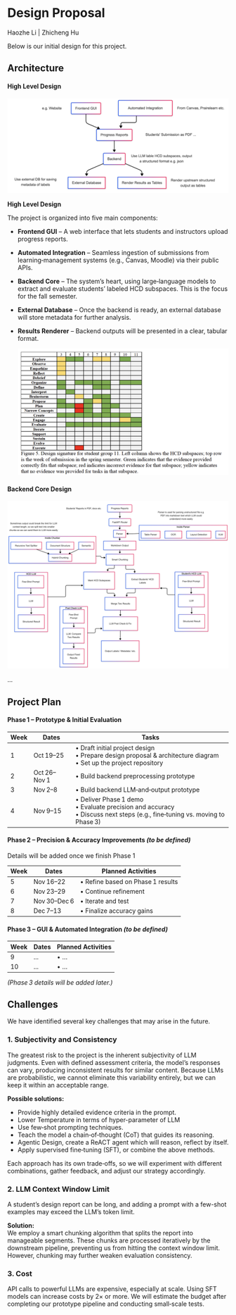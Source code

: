# Design Proposal

Haozhe Li | Zhicheng Hu

Below is our initial design for this project.

## Architecture

#### High Level Design

![flow](./flow.png)

**High Level Design**

The project is organized into five main components:

- **Frontend GUI** – A web interface that lets students and instructors upload progress reports.
- **Automated Integration** – Seamless ingestion of submissions from learning‑management systems (e.g., Canvas, Moodle) via their public APIs.
- **Backend Core** – The system’s heart, using large‑language models to extract and evaluate students’ labeled HCD subspaces. This is the focus for the fall semester.
- **External Database** – Once the backend is ready, an external database will store metadata for further analysis.
- **Results Renderer** – Backend outputs will be presented in a clear, tabular format.

  ![HCD tabel](./HCD-table.png)

#### Backend Core Design

![backend](./backend.png)

...

## Project Plan

#### Phase 1 – Prototype & Initial Evaluation

| Week | Dates        | Tasks                                                                                                                         |
| ---- | ------------ | ----------------------------------------------------------------------------------------------------------------------------- |
| 1    | Oct 19–25    | • Draft initial project design<br>• Prepare design proposal & architecture diagram<br>• Set up the project repository         |
| 2    | Oct 26–Nov 1 | • Build backend preprocessing prototype                                                                                       |
| 3    | Nov 2–8      | • Build backend LLM‑and‑output prototype                                                                                      |
| 4    | Nov 9–15     | • Deliver Phase 1 demo<br>• Evaluate precision and accuracy<br>• Discuss next steps (e.g., fine‑tuning vs. moving to Phase 3) |

#### Phase 2 – Precision & Accuracy Improvements _(to be defined)_

Details will be added once we finish Phase 1

| Week | Dates        | Planned Activities                |
| ---- | ------------ | --------------------------------- |
| 5    | Nov 16–22    | • Refine based on Phase 1 results |
| 6    | Nov 23–29    | • Continue refinement             |
| 7    | Nov 30–Dec 6 | • Iterate and test                |
| 8    | Dec 7–13     | • Finalize accuracy gains         |

#### Phase 3 – GUI & Automated Integration _(to be defined)_

| Week | Dates | Planned Activities |
| ---- | ----- | ------------------ |
| 9    | ...   | • …                |
| 10   | ...   | • …                |

_(Phase 3 details will be added later.)_

## Challenges

We have identified several key challenges that may arise in the future.

### 1. Subjectivity and Consistency

The greatest risk to the project is the inherent subjectivity of LLM judgments. Even with defined assessment criteria, the model’s responses can vary, producing inconsistent results for similar content. Because LLMs are probabilistic, we cannot eliminate this variability entirely, but we can keep it within an acceptable range.

**Possible solutions:**

- Provide highly detailed evidence criteria in the prompt.
- Lower Temperature in terms of hyper-parameter of LLM
- Use few‑shot prompting techniques.
- Teach the model a chain‑of‑thought (CoT) that guides its reasoning.
- Agentic Design, create a ReACT agent which will reason, reflect by itself.
- Apply supervised fine‑tuning (SFT), or combine the above methods.

Each approach has its own trade‑offs, so we will experiment with different combinations, gather feedback, and adjust our strategy accordingly.

### 2. LLM Context Window Limit

A student’s design report can be long, and adding a prompt with a few-shot examples may exceed the LLM’s token limit.

**Solution:**  
We employ a smart chunking algorithm that splits the report into manageable segments. These chunks are processed iteratively by the downstream pipeline, preventing us from hitting the context window limit. However, chunking may further weaken evaluation consistency.

### 3. Cost

API calls to powerful LLMs are expensive, especially at scale. Using SFT models can increase costs by 2× or more. We will estimate the budget after completing our prototype pipeline and conducting small‑scale tests.
